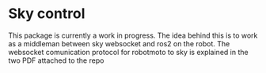 # Sky control

This package is currently a work in progress. The idea behind this is to work as a middleman between sky websocket and ros2 on the robot. The websocket comunication protocol for robotmoto to sky is explained in the two PDF attached to the repo
